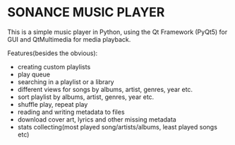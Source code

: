 # SONANCE MUSIC PLAYER

  This is a simple music player in Python, using the Qt Framework (PyQt5) for GUI and QtMultimedia for media playback.

Features(besides the obvious):
* creating custom playlists
* play queue 
* searching in a playlist or a library
* different views for songs by albums, artist, genres, year etc.
* sort playlist by albums, artist, genres, year etc.
* shuffle play, repeat play
* reading and writing metadata to files
* download cover art, lyrics and other missing metadata
* stats collecting(most played song/artists/albums, least played songs etc)
